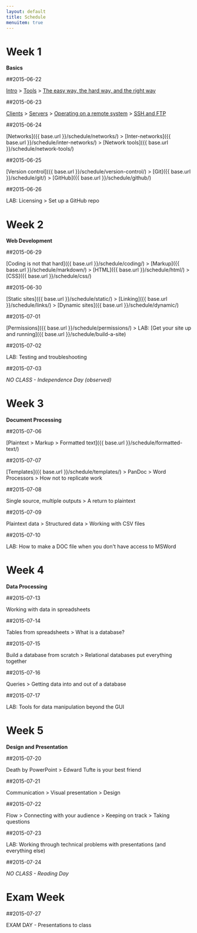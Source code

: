 ```yaml
---
layout: default
title: Schedule
menuitem: true
---
```


# Week 1

**Basics**

##2015-06-22

[Intro](./intro/) > [Tools](./tools/) > [The easy way, the hard way, and the right way](./easy-hard-right/)

##2015-06-23

[Clients](./clients/) > [Servers](./servers/) > [Operating on a remote system](./remote/) > [SSH and FTP](./ssh-ftp/) 

##2015-06-24

[Networks]({{ base.url }}/schedule/networks/) > [Inter-networks]({{ base.url }}/schedule/inter-networks/) > [Network tools]({{ base.url }}/schedule/network-tools/)

##2015-06-25

[Version control]({{ base.url }}/schedule/version-control/) > [Git]({{ base.url }}/schedule/git/) > [GitHub]({{ base.url }}/schedule/github/)

##2015-06-26

LAB: Licensing > Set up a GitHub repo

# Week 2

**Web Development**

##2015-06-29

[Coding is not that hard]({{ base.url }}/schedule/coding/) > [Markup]({{ base.url }}/schedule/markdown/) > [HTML]({{ base.url }}/schedule/html/) > [CSS]({{ base.url }}/schedule/css/) 

##2015-06-30

[Static sites]({{ base.url }}/schedule/static/) > [Linking]({{ base.url }}/schedule/links/) > [Dynamic sites]({{ base.url }}/schedule/dynamic/)

##2015-07-01

[Permissions]({{ base.url }}/schedule/permissions/) > LAB: [Get your site up and running]({{ base.url }}/schedule/build-a-site)

##2015-07-02

LAB: Testing and troubleshooting

##2015-07-03

*NO CLASS - Independence Day (observed)*

# Week 3

**Document Processing**

##2015-07-06

[Plaintext > Markup > Formatted text]({{ base.url }}/schedule/formatted-text/)

##2015-07-07

[Templates]({{ base.url }}/schedule/templates/) > PanDoc > Word Processors > How not to replicate work

##2015-07-08

Single source, multiple outputs > A return to plaintext

##2015-07-09

Plaintext data > Structured data > Working with CSV files

##2015-07-10

LAB: How to make a DOC file when you don't have access to MSWord

# Week 4

**Data Processing**

##2015-07-13

Working with data in spreadsheets 

##2015-07-14

Tables from spreadsheets > What is a database?

##2015-07-15

Build a database from scratch > Relational databases put everything together

##2015-07-16

Queries > Getting data into and out of a database

##2015-07-17

LAB: Tools for data manipulation beyond the GUI

# Week 5

**Design and Presentation**

##2015-07-20

Death by PowerPoint > Edward Tufte is your best friend

##2015-07-21

Communication > Visual presentation > Design

##2015-07-22

Flow > Connecting with your audience > Keeping on track > Taking questions

##2015-07-23

LAB: Working through technical problems with presentations (and everything else)

##2015-07-24 

*NO CLASS - Reading Day*

# Exam Week

##2015-07-27

EXAM DAY - Presentations to class